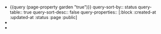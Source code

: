 - {{query (page-property garden "true")}}
  query-sort-by:: status
  query-table:: true
  query-sort-desc:: false
  query-properties:: [:block :created-at :updated-at :status :page :public]
-
-